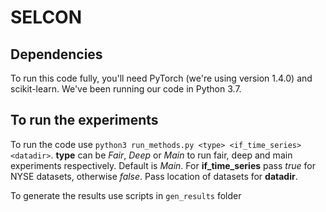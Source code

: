 # SELCON

## Dependencies

To run this code fully, you'll need PyTorch (we're using version 1.4.0) and scikit-learn. We've been running our code in Python 3.7.

## To run the experiments

To run the code use `python3 run_methods.py <type> <if_time_series> <datadir>`. **type** can be *Fair*, *Deep* or *Main* to run fair, deep and main experiments respectively. Default is *Main*.
For **if_time_series** pass *true* for NYSE datasets, otherwise *false*. Pass location of datasets for **datadir**.

To generate the results use scripts in `gen_results` folder

